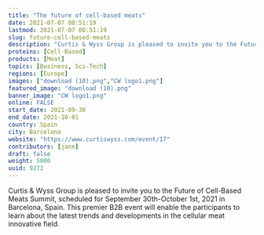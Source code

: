 ```yaml
---
title: "The future of cell-based meats"
date: 2021-07-07 08:51:19
lastmod: 2021-07-07 08:51:19
slug: future-cell-based-meats
description: "Curtis & Wyss Group is pleased to invite you to the Future of Cell-Based Meats Summit, scheduled for September 30th-October 1st, 2021 in Barcelona, Spain. This premier B2B event will enable the participants to learn about the latest trends and developments in the cellular meat innovative field."
proteins: [Cell-Based]
products: [Meat]
topics: [Business, Sci-Tech]
regions: [Europe]
images: ["download (10).png","CW logo1.png"]
featured_image: "download (10).png"
banner_image: "CW logo1.png"
online: FALSE
start_date: 2021-09-30
end_date: 2021-10-01
country: Spain
city: Barcelona
website: "https://www.curtiswyss.com/event/17"
contributors: [jane]
draft: false
weight: 5000
uuid: 9272
---
```

Curtis & Wyss Group is pleased to invite you to the Future of Cell-Based
Meats Summit, scheduled for September 30th-October 1st, 2021 in
Barcelona, Spain. This premier B2B event will enable the participants to
learn about the latest trends and developments in the cellular meat
innovative field.

